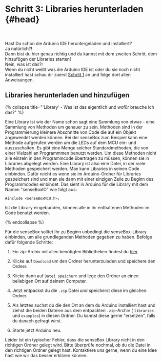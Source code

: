 # Schritt 3: Libraries herunterladen {#head}

<div class="description"></div>
<div class="line">
    <br>
    <br>
</div>

<div class="box_warning">
    <i class="fa fa-exclamation-circle fa-fw" aria-hidden="true" style="color: #f0ad4e"></i>
    Hast Du schon die Ardunio IDE heruntergeladen und installiert?

<div class="row">
    <div class="col-sm-6">
        <div class="box_success">
            <i class="fa fa-check fa-fw" aria-hidden="true" style="color: #50af51;"></i>
            Ja natürlich?!
            <br>
            Dann bist du hier genau richtig und du kannst mit dem zweiten Schritt, dem hinzufügen der Libraries starten!
        </div>
    </div>
    <div class="col-sm-6">
        <div class="box_error">
            <i class="fa fa-exclamation-triangle fa-fw" aria-hidden="true" style="color: #d9534f"></i>
             Nein, was ist das?!
             <br>
             Wenn du nicht weißt was die Arduino IDE ist oder du sie noch nicht installiert hast schau dir zuerst <a href="software-installation.html">Schritt 1</a> an und folge dort allen Anweisungen.
        </div>
    </div>
</div>
</div>

## Libraries herunterladen und hinzufügen

{% collapse title="'Library' - Was ist das eigentlich und wofür brauche ich das?" %}

Eine Library ist wie der Name schon sagt eine Sammlung von etwas - eine Sammlung von Methoden um genauer zu sein. Methoden sind in der Programmierung kleinere Abschnitte von Code die auf ein Objekt angewendet werden können. 
Bei der senseBox zum Beispiel kann eine Methode aufgerufen werden um die LEDs auf dem MCU ein- und auszuschalten. Es gibt eine Menge solcher Standardmethoden, die von einer Vielzahl an Programmmen benutzt werden. Um diese Methoden nicht alle einzeln in den Programmcode übertragen zu müssen, können sie in Libraries abgelegt werden. 
Eine Library ist also eine Datei, in der viele Methoden gespeichert werden. Man kann Libraries in seinen Code einbinden. Dafür reicht es wenn sie im Arduino-Ordner für Libraries gespeichert sind und man sie dann mit einer einzigen Zeile zu Beginn des Programmcodes einbindet. Das sieht in Arduino für die Library mit dem Namen "senseBoxIO" wie folgt aus: 

```arduino
#include <senseBoxMCU.h>;
```

Ist die Library eingebunden, können alle in ihr enthaltenen Methoden im Code benutzt werden. 

{% endcollapse %}

Für die senseBox solltet Ihr zu Beginn unbedingt die senseBox-Library einbinden, um alle grundlegenden Methoden gegeben zu haben. Befolge dafür folgende Schritte: 

1. Ein zip-Archiv mit allen benötigten Bibliotheken findest du [hier](https://github.com/sensebox/resources/blob/master/libraries/senseBox_Libraries.zip).

2. Klicke auf ``Download`` um den Ordner herunterzuladen und speichere den Ordner.

3. Klicke dann auf ``Datei speichern`` und lege den Ordner an einen beliebigen Ort auf deinem Computer.

4. Jetzt entpackst du die ``.zip`` Datei und speicherst diese im gleichen Ordner.

5. Als letztes suchst du die den Ort an dem du Arduino installiert hast und ziehst die beiden Dateien aus dem entpackten ``.zip``-Archiv ( ``libraries`` und ``examples``) in diesen Ordner. Du kannst diese gerne "ersetzen", falls du danach gefragt wirst.  

6. Starte jetzt Arduino neu. 


<div class="box_warning">
    <i class="fa fa-exclamation-circle fa-fw" aria-hidden="true" style="color: #f0ad4e"></i>
    Leider ist ein typischer Fehler, dass die senseBox Library nicht in den richtigen Ordner gelegt wird. Bitte überprüfe nochmal, ob du die Datei in den richtigen Ordner gelegt hast. Kontaktiere uns gerne, wenn du eine Idee hast wie wir das besser erklären können.
</div>


